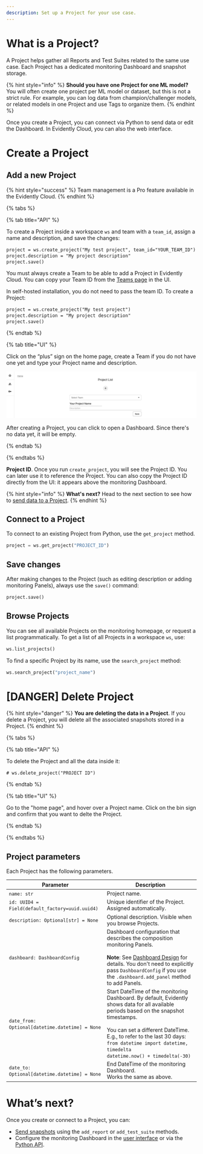 ```yaml
---
description: Set up a Project for your use case.
---   
```


# What is a Project?

A Project helps gather all Reports and Test Suites related to the same use case. Each Project has a dedicated monitoring Dashboard and snapshot storage.

{% hint style="info" %}
**Should you have one Project for one ML model?** You will often create one project per ML model or dataset, but this is not a strict rule. For example, you can log data from champion/challenger models, or related models in one Project and use Tags to organize them. 
{% endhint %}

Once you create a Project, you can connect via Python to send data or edit the Dashboard. In Evidently Cloud, you can also the web interface.

# Create a Project

## Add a new Project

{% hint style="success" %}
Team management is a Pro feature available in the Evidently Cloud.
{% endhint %}

{% tabs %}

{% tab title="API" %} 

To create a Project inside a workspace `ws` and team with a `team_id`, assign a name and description, and save the changes:

```
project = ws.create_project("My test project", team_id="YOUR_TEAM_ID")
project.description = "My project description"
project.save()
```

You must always create a Team to be able to add a Project in Evidently Cloud. You can copy your Team ID from the [Teams page](https://app.evidently.cloud/teams) in the UI.

In self-hosted installation, you do not need to pass the team ID. To create a Project:

```
project = ws.create_project("My test project")
project.description = "My project description"
project.save()
```

{% endtab %}

{% tab title="UI" %} 

Click on the “plus” sign on the home page, create a Team if you do not have one yet and type your Project name and description.

![](../.gitbook/assets/cloud/add_project_wide-min.png)

After creating a Project, you can click to open a Dashboard. Since there's no data yet, it will be empty. 

{% endtab %}

{% endtabs %}

**Project ID**. Once you run `create_project`, you will see the Project ID. You can later use it to reference the Project. You can also copy the Project ID directly from the UI: it appears above the monitoring Dashboard.

{% hint style="info" %}
**What's next?** Head to the next section to see how to [send data to a Project](snapshots.md).
{% endhint %}

## Connect to a Project

To connect to an existing Project from Python, use the `get_project` method.

```python
project = ws.get_project("PROJECT_ID")
```

## Save changes

After making changes to the Project (such as editing description or adding monitoring Panels), always use the `save()` command:

```python
project.save()
```

## Browse Projects

You can see all available Projects on the monitoring homepage, or request a list programmatically. To get a list of all Projects in a workspace `ws`, use:

```python
ws.list_projects()
```

To find a specific Project by its name, use the `search_project` method: 

```python
ws.search_project("project_name")
```

# [DANGER] Delete Project 

{% hint style="danger" %}
**You are deleting the data in a Project**. If you delete a Project, you will delete all the associated snapshots stored in a Project.
{% endhint %}

{% tabs %}

{% tab title="API" %} 

To delete the Project and all the data inside it:

```
# ws.delete_project("PROJECT ID")
```

{% endtab %}

{% tab title="UI" %} 

Go to the "home page", and hover over a Project name. Click on the bin sign and confirm that you want to delte the Project.

{% endtab %}

{% endtabs %}

## Project parameters

Each Project has the following parameters.

| Parameter | Description |
|---|---|
| `name: str` | Project name. |
| `id: UUID4 = Field(default_factory=uuid.uuid4)` | Unique identifier of the Project. Assigned automatically. |
| `description: Optional[str] = None` | Optional description. Visible when you browse Projects. |
| `dashboard: DashboardConfig` | Dashboard configuration that describes the composition monitoring Panels.<br><br>**Note**: See [Dashboard Design](design_dashboard_api.md) for details. You don't need to explicitly pass `DashboardConfig` if you use the `.dashboard.add_panel` method to add Panels. |
| `date_from: Optional[datetime.datetime] = None` | Start DateTime of the monitoring Dashboard. By default, Evidently shows data for all available periods based on the snapshot timestamps. <br><br>You can set a different DateTime. E.g., to refer to the last 30 days:<br>`from datetime import datetime, timedelta`<br>`datetime.now() + timedelta(-30)`|
| `date_to: Optional[datetime.datetime] = None` | End DateTime of the monitoring Dashboard. <br>Works the same as above. |

# What’s next?

Once you create or connect to a Project, you can:
* [Send snapshots](snapshots.md) using the `add_report` or `add_test_suite` methods. 
* Configure the monitoring Dashboard in the [user interface](add_dashboard_tabs.md) or via the [Python API](design_dashboard_api.md).

